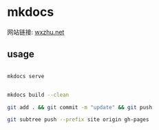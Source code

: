 # mkdocs

网站链接: [wxzhu.net](http://wxzhu.net)




## usage

```bash

mkdocs serve

```

```bash

mkdocs build --clean

git add . && git commit -m "update" && git push

git subtree push --prefix site origin gh-pages

```

